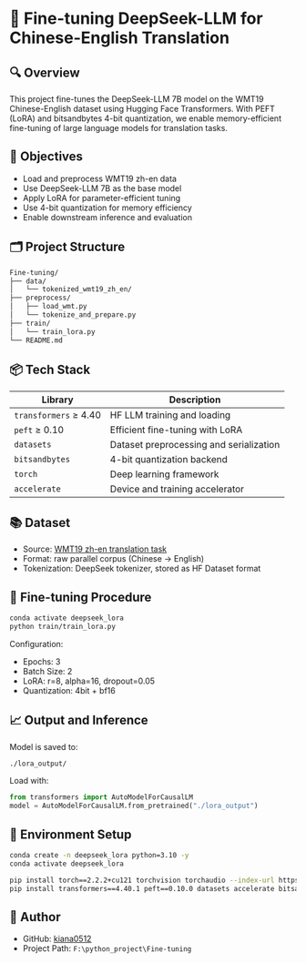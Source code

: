 # 📘 Fine-tuning DeepSeek-LLM for Chinese-English Translation

## 🔍 Overview

This project fine-tunes the DeepSeek-LLM 7B model on the WMT19 Chinese-English dataset using Hugging Face Transformers. With PEFT (LoRA) and bitsandbytes 4-bit quantization, we enable memory-efficient fine-tuning of large language models for translation tasks.

## 🧠 Objectives

- Load and preprocess WMT19 zh-en data
- Use DeepSeek-LLM 7B as the base model
- Apply LoRA for parameter-efficient tuning
- Use 4-bit quantization for memory efficiency
- Enable downstream inference and evaluation

## 🗂️ Project Structure

```bash
Fine-tuning/
├── data/
│   └── tokenized_wmt19_zh_en/
├── preprocess/
│   ├── load_wmt.py
│   └── tokenize_and_prepare.py
├── train/
│   └── train_lora.py
└── README.md
```

## 📦 Tech Stack

| Library            | Description                           |
|--------------------|---------------------------------------|
| `transformers` ≥ 4.40 | HF LLM training and loading           |
| `peft` ≥ 0.10          | Efficient fine-tuning with LoRA       |
| `datasets`            | Dataset preprocessing and serialization |
| `bitsandbytes`        | 4-bit quantization backend             |
| `torch`               | Deep learning framework               |
| `accelerate`          | Device and training accelerator       |

## 📚 Dataset

- Source: [WMT19 zh-en translation task](https://www.statmt.org/wmt19/translation-task.html)
- Format: raw parallel corpus (Chinese → English)
- Tokenization: DeepSeek tokenizer, stored as HF Dataset format

## 🚀 Fine-tuning Procedure

```bash
conda activate deepseek_lora
python train/train_lora.py
```

Configuration:

- Epochs: 3
- Batch Size: 2
- LoRA: r=8, alpha=16, dropout=0.05
- Quantization: 4bit + bf16

## 📈 Output and Inference

Model is saved to:

```bash
./lora_output/
```

Load with:

```python
from transformers import AutoModelForCausalLM
model = AutoModelForCausalLM.from_pretrained("./lora_output")
```

## 🔧 Environment Setup

```bash
conda create -n deepseek_lora python=3.10 -y
conda activate deepseek_lora

pip install torch==2.2.2+cu121 torchvision torchaudio --index-url https://download.pytorch.org/whl/cu121
pip install transformers==4.40.1 peft==0.10.0 datasets accelerate bitsandbytes safetensors tokenizers tqdm
```

## 📌 Author

- GitHub: [kiana0512](https://github.com/kiana0512)
- Project Path: `F:\python_project\Fine-tuning`
